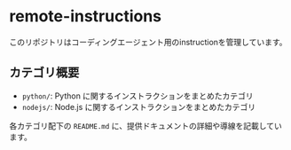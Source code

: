# remote-instructions

このリポジトリはコーディングエージェント用のinstructionを管理しています。

## カテゴリ概要

- `python/`: Python に関するインストラクションをまとめたカテゴリ
- `nodejs/`: Node.js に関するインストラクションをまとめたカテゴリ

各カテゴリ配下の `README.md` に、提供ドキュメントの詳細や導線を記載しています。
